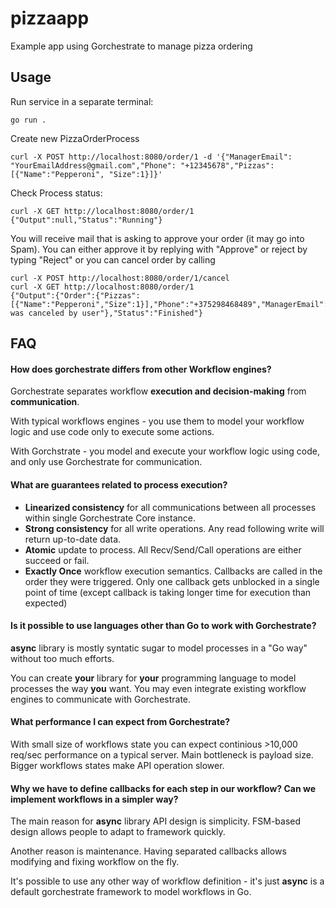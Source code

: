 # pizzaapp
Example app using Gorchestrate to manage pizza ordering

## Usage
Run service in a separate terminal:
```
go run .
```

Create new PizzaOrderProcess
```
curl -X POST http://localhost:8080/order/1 -d '{"ManagerEmail": "YourEmailAddress@gmail.com","Phone": "+12345678","Pizzas": [{"Name":"Pepperoni", "Size":1}]}'
```

Check Process status:
```
curl -X GET http://localhost:8080/order/1
{"Output":null,"Status":"Running"}
```

You will receive mail that is asking to approve your order (it may go into Spam). You can either approve it by replying with "Approve" or reject by typing "Reject" or you can cancel order by calling
```
curl -X POST http://localhost:8080/order/1/cancel
curl -X GET http://localhost:8080/order/1
{"Output":{"Order":{"Pizzas":[{"Name":"Pepperoni","Size":1}],"Phone":"+375298468489","ManagerEmail":"artem.gladkikh@idt.net"},"Approved":false,"Message":"order was canceled by user"},"Status":"Finished"}
```

## FAQ

#### How does gorchestrate differs from other Workflow engines?
Gorchestrate separates workflow **execution and decision-making** from **communication**. 

With typical workflows engines - you use them to model your workflow logic and use code only to execute some actions. 

With Gorchstrate - you model and execute your workflow logic using code, and only use Gorchestrate for communication.


#### What are guarantees related to process execution?
* **Linearized consistency** for all communications between all processes within single Gorchestrate Core instance.
* **Strong consistency** for all write operations. Any read following write will return up-to-date data.
* **Atomic** update to process. All Recv/Send/Call operations are either succeed or fail.
* **Exactly Once** workflow execution semantics. Callbacks are called in the order they were triggered. Only one callback gets unblocked in a single point of time (except callback is taking longer time for execution than expected)

#### Is it possible to use languages other than Go to work with Gorchestrate?
**async** library is mostly syntatic sugar to model processes in a "Go way" without too much efforts. 

You can create **your** library for **your** programming language to model processes the way **you** want.
You may even integrate existing workflow engines to communicate with Gorchestrate.

#### What performance I can expect from Gorchestrate?
With small size of workflows state you can expect continious >10,000 req/sec performance on a typical server.
Main bottleneck is payload size. Bigger workflows states make API operation slower.

#### Why we have to define callbacks for each step in our workflow? Can we implement workflows in a simpler way?
The main reason for **async** library API design is simplicity. FSM-based design allows people to adapt to framework quickly.

Another reason is maintenance. Having separated callbacks allows modifying and fixing workflow on the fly.

It's possible to use any other way of workflow definition - it's just **async** is a default gorchestrate framework to model workflows in Go.